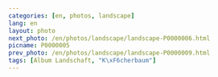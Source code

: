 ```yaml
---
categories: [en, photos, landscape]
lang: en
layout: photo
next_photo: /en/photos/landscape/landscape-P0000006.html
picname: P0000005
prev_photo: /en/photos/landscape/landscape-P0000009.html
tags: [Album Landschaft, "K\xF6cherbaum"]
---
```

